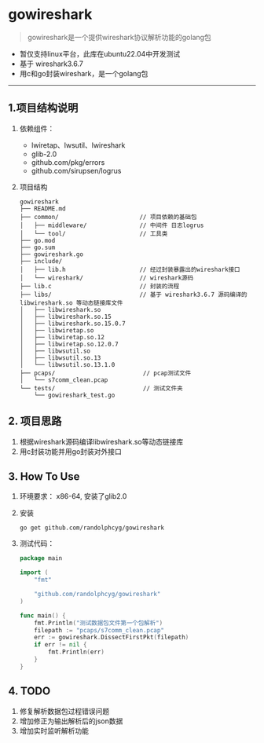 # gowireshark

> gowireshark是一个提供wireshark协议解析功能的golang包

- 暂仅支持linux平台，此库在ubuntu22.04中开发测试
- 基于 wireshark3.6.7
- 用c和go封装wireshark，是一个golang包
---
## 1.项目结构说明

1. 依赖组件：
   - lwiretap、lwsutil、lwireshark
   - glib-2.0
   - github.com/pkg/errors
   - github.com/sirupsen/logrus

2. 项目结构

   ```shell
   gowireshark
   ├── README.md
   ├── common/                       // 项目依赖的基础包
   │   ├── middleware/               // 中间件 日志logrus
   │   └── tool/                     // 工具类
   ├── go.mod
   ├── go.sum
   ├── gowireshark.go
   ├── include/
   │   ├── lib.h                     // 经过封装暴露出的wireshark接口
   │   └── wireshark/                // wireshark源码
   ├── lib.c                         // 封装的流程
   ├── libs/                         // 基于 wireshark3.6.7 源码编译的 libwireshark.so 等动态链接库文件
   │   ├── libwireshark.so
   │   ├── libwireshark.so.15
   │   ├── libwireshark.so.15.0.7
   │   ├── libwiretap.so
   │   ├── libwiretap.so.12
   │   ├── libwiretap.so.12.0.7
   │   ├── libwsutil.so
   │   ├── libwsutil.so.13
   │   └── libwsutil.so.13.1.0
   ├── pcaps/                         // pcap测试文件
   │   └── s7comm_clean.pcap
   └── tests/                         // 测试文件夹
       └── gowireshark_test.go
   ```

## 2. 项目思路

1. 根据wireshark源码编译libwireshark.so等动态链接库
2. 用c封装功能并用go封装对外接口

## 3. How To Use

1. 环境要求：  x86-64, 安装了glib2.0

2. 安装

   ```shell
   go get github.com/randolphcyg/gowireshark
   ```

3. 测试代码：

   ```go
   package main
   
   import (
       "fmt"
   
       "github.com/randolphcyg/gowireshark"
   )
   
   func main() {
       fmt.Println("测试数据包文件第一个包解析")
       filepath := "pcaps/s7comm_clean.pcap"
       err := gowireshark.DissectFirstPkt(filepath)
       if err != nil {
           fmt.Println(err)
       }
   }
   ```

## 4. TODO

1. 修复解析数据包过程错误问题
2. 增加修正为输出解析后的json数据
3. 增加实时监听解析功能




